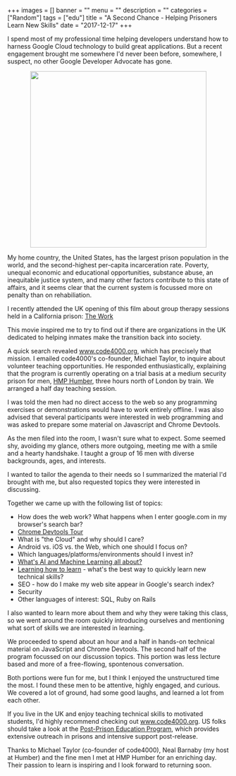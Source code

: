 +++
images = []
banner = ""
menu = ""
description = ""
categories = ["Random"]
tags = ["edu"]
title = "A Second Chance - Helping Prisoners Learn New Skills"
date = "2017-12-17"
+++

I spend most of my professional time helping developers understand how to harness Google Cloud technology
to build great applications. But a recent engagement brought me somewhere I'd never been before, 
somewhere, I suspect, no other Google Developer Advocate has gone.
<!--more-->

<img src="/img/prison.jpg" height="400" style="display: block; margin: 0 auto;">

My home country, the United States, has the largest prison population in the world, and the 
second-highest per-capita incarceration rate.
Poverty, unequal economic and educational opportunities, substance abuse, an inequitable justice system,
and many other factors contribute to this state of affairs, and it seems clear
that the current system is focussed more on penalty than on rehabiliation.

I recently attended the UK opening of this
film about group therapy sessions held in a California prison:
<a class="embedly-card" href="https://www.youtube.com/watch?v=h8OVXG2GhpQ">The Work</a>
<script async src="//cdn.embedly.com/widgets/platform.js" charset="UTF-8"></script>
This movie inspired me to try to find out if there are organizations in the UK
dedicated to helping inmates make the transition back into society.

A quick search revealed <a href="https://www.code4000.org" target="_blank">www.code4000.org</a>,
which has precisely that mission. I emailed code4000's co-founder, Michael Taylor, to inquire
about volunteer teaching opportunities. He responded enthusiastically, explaining that the
program is currently operating on a trial basis at a medium security prison
for men, <a href="https://www.justice.gov.uk/contacts/prison-finder/everthorpe" target="_blank">HMP Humber</a>, three hours north of London by train. We arranged a half day teaching session. 

I was told the men had no direct access to the web so any programming exercises
or demonstrations would have to work entirely offline.
I was also advised that several participants were interested in web
programming and was asked to prepare some material on Javascript and Chrome Devtools.

As the men filed into the room, I wasn't sure what to expect. Some seemed shy, avoiding my glance,
others more outgoing, meeting me with a smile and a hearty handshake.
I taught a group of 16 men with diverse backgrounds, ages, and interests.

I wanted to tailor the agenda to
their needs so I summarized the material I'd brought with me, but also requested
topics they were interested in discussing.

Together we came up with the following list of topics:

- How does the web work? What happens when I enter google.com in my browser's search bar?
- <a href="https://docs.google.com/presentation/d/1QyXx_H5q_CrJLz1h9odPB83n4lYwrdrlRTLRgA3UwE4/edit" target="_blank">Chrome Devtools Tour</a>
- What is "the Cloud" and why should I care?
- Android vs. iOS vs. the Web, which one should I focus on?
- Which languages/platforms/environments should I invest in?
- <a href="https://docs.google.com/presentation/d/18LdXaGX1OYsA4ZwOClSrG6g5u6oi-T3NxmkGI601fBE/edit?usp=sharing" target="_blank">What's AI and Machine Learning all about?</a>
- <a href="https://docs.google.com/presentation/d/1b3I4JFK0VgnQ50CJtBsWJB7xW9znncjRxxB1k84yVhA/edit" target="_blank">Learning how to learn</a> - what's the best way to quickly learn new technical skills?
- SEO - how do I make my web site appear in Google's search index?
- Security
- Other languages of interest: SQL, Ruby on Rails

I also wanted to learn more about them and why they were taking this class,
so we went around the room quickly
introducing ourselves and mentioning
what sort of skills we are interested in learning.

We proceeded to spend about an hour and
a half in hands-on technical material
on JavaScript and Chrome Devtools.
The second half of the program focussed on
our discussion topics.
This portion was less lecture based and more of a free-flowing, spontenous conversation. 

Both portions were fun for me, but I think I
enjoyed the unstructured time the most. 
I found these men to be attentive, highly 
engaged, and curious.
We covered a lot of ground, had some good laughs,
and learned a lot from each other.

If you live in the UK and enjoy teaching technical skills to motivated students,
I'd highly recommend checking out <a href="https://www.code4000.org" target="_blank">www.code4000.org</a>.
US folks should take a look at the
<a href="https://postprisonedu.org/" target="_blank">Post-Prison Education Program</a>,
which provides extensive outreach in prisons and intensive 
support post-release.

Thanks to Michael Taylor (co-founder of code4000),
Neal Barnaby (my host at Humber) and the fine men I met at
HMP Humber for an enriching day.
Their passion to learn is inspiring and
I look forward to returning soon.
